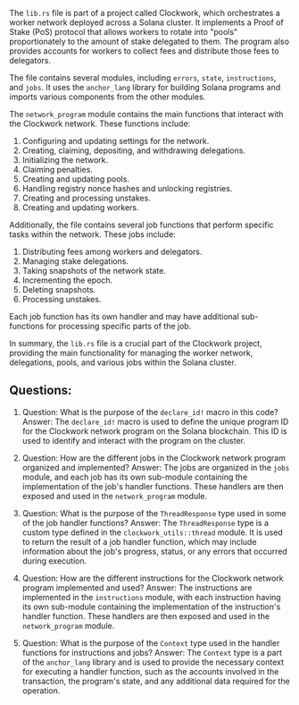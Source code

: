 The `lib.rs` file is part of a project called Clockwork, which orchestrates a worker network deployed across a Solana cluster. It implements a Proof of Stake (PoS) protocol that allows workers to rotate into "pools" proportionately to the amount of stake delegated to them. The program also provides accounts for workers to collect fees and distribute those fees to delegators.

The file contains several modules, including `errors`, `state`, `instructions`, and `jobs`. It uses the `anchor_lang` library for building Solana programs and imports various components from the other modules.

The `network_program` module contains the main functions that interact with the Clockwork network. These functions include:

1. Configuring and updating settings for the network.
2. Creating, claiming, depositing, and withdrawing delegations.
3. Initializing the network.
4. Claiming penalties.
5. Creating and updating pools.
6. Handling registry nonce hashes and unlocking registries.
7. Creating and processing unstakes.
8. Creating and updating workers.

Additionally, the file contains several job functions that perform specific tasks within the network. These jobs include:

1. Distributing fees among workers and delegators.
2. Managing stake delegations.
3. Taking snapshots of the network state.
4. Incrementing the epoch.
5. Deleting snapshots.
6. Processing unstakes.

Each job function has its own handler and may have additional sub-functions for processing specific parts of the job.

In summary, the `lib.rs` file is a crucial part of the Clockwork project, providing the main functionality for managing the worker network, delegations, pools, and various jobs within the Solana cluster.
## Questions: 
 1. Question: What is the purpose of the `declare_id!` macro in this code?
   Answer: The `declare_id!` macro is used to define the unique program ID for the Clockwork network program on the Solana blockchain. This ID is used to identify and interact with the program on the cluster.

2. Question: How are the different jobs in the Clockwork network program organized and implemented?
   Answer: The jobs are organized in the `jobs` module, and each job has its own sub-module containing the implementation of the job's handler functions. These handlers are then exposed and used in the `network_program` module.

3. Question: What is the purpose of the `ThreadResponse` type used in some of the job handler functions?
   Answer: The `ThreadResponse` type is a custom type defined in the `clockwork_utils::thread` module. It is used to return the result of a job handler function, which may include information about the job's progress, status, or any errors that occurred during execution.

4. Question: How are the different instructions for the Clockwork network program implemented and used?
   Answer: The instructions are implemented in the `instructions` module, with each instruction having its own sub-module containing the implementation of the instruction's handler function. These handlers are then exposed and used in the `network_program` module.

5. Question: What is the purpose of the `Context` type used in the handler functions for instructions and jobs?
   Answer: The `Context` type is a part of the `anchor_lang` library and is used to provide the necessary context for executing a handler function, such as the accounts involved in the transaction, the program's state, and any additional data required for the operation.
    